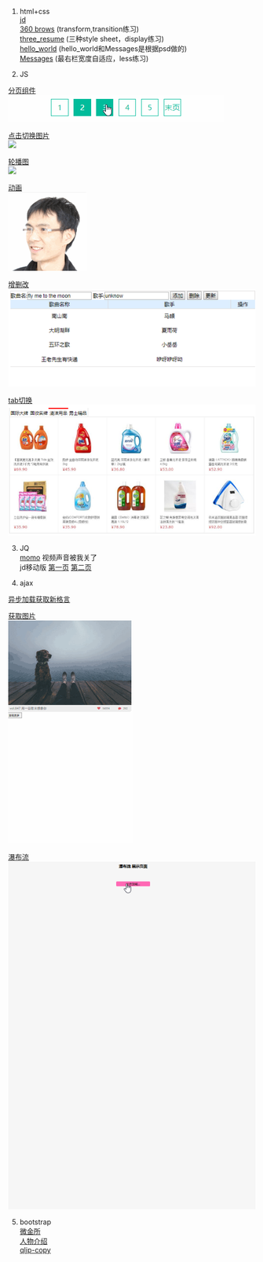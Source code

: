 1. html+css  
[jd](https://liuruiqi1993.github.io/project-test/jd/index.html)  
[360 brows](https://liuruiqi1993.github.io/project-test/360-copy/index.html) (transform,transition练习)  
[three_resume](https://liuruiqi1993.github.io/project-test/three_resume/resume.html) (三种style sheet，display练习)  
[hello_world](https://liuruiqi1993.github.io/project-test/hellow_world/hello_world.html) (hello_world和Messages是根据psd做的)  
[Messages](https://liuruiqi1993.github.io/project-test/message/index.html) (最右栏宽度自适应，less练习)

2. JS

[分页组件](https://liuruiqi1993.github.io/project-test/switch-pages/test.html)  
![](https://github.com/liuruiqi1993/project-test/blob/master/switch-pages/switch-page.gif)  
  
[点击切换图片](https://liuruiqi1993.github.io/project-test/switch-figures/1st/index.html)  
![](https://github.com/liuruiqi1993/project-test/blob/master/switch-figures/1st/images/switch1st.gif)  
  
[轮播图](https://liuruiqi1993.github.io/project-test/switch-figures/2nd/index.html)  
![](https://github.com/liuruiqi1993/project-test/blob/master/switch-figures/2nd/images/switch2nd.gif)  
  
[动画](https://liuruiqi1993.github.io/project-test/say-cheese/index.html)  
![](https://github.com/liuruiqi1993/project-test/blob/master/say-cheese/say-cheese.gif)  
  
[增删改](https://liuruiqi1993.github.io/project-test/song/index.html)  
![](https://github.com/liuruiqi1993/project-test/blob/master/song/song.gif)  
  
[tab切换](https://liuruiqi1993.github.io/project-test/switch-tab/index.html)  
![](https://github.com/liuruiqi1993/project-test/blob/master/switch-tab/imgs/switch.png)

3. JQ  
[momo](https://liuruiqi1993.github.io/project-test/momo-copy/index.html) 视频声音被我关了  
jd移动版 [第一页](https://github.com/liuruiqi1993/project-test/tree/master/jd_forPhone) [第二页](https://liuruiqi1993.github.io/project-test/jd_forPhone/item.html#)  


4. ajax

[异步加载获取新格言](https://liuruiqi1993.github.io/project-test/motto/index.html)

[获取图片](https://github.com/liuruiqi1993/project-test/tree/master/get_more)  
![](https://github.com/liuruiqi1993/project-test/blob/master/get_more/images/get-more.gif)  
  
[瀑布流](https://github.com/liuruiqi1993/project-test/tree/master/water_fall)  
![](https://github.com/liuruiqi1993/project-test/blob/master/water_fall/images/water-fall.gif)

5. bootstrap  
[微金所](https://liuruiqi1993.github.io/project-test/weijinsuo/index.html)  
[人物介绍](https://liuruiqi1993.github.io/project-test/baike/index.html)  
[qlip-copy](https://liuruiqi1993.github.io/project-test/bootstrap-train/index.html)  
